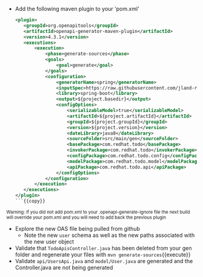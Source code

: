 
   - Add the following maven plugin to your 'pom.xml'
     ```xml
     <plugin>
        <groupId>org.openapitools</groupId>
        <artifactId>openapi-generator-maven-plugin</artifactId>
        <version>4.3.1</version>
        <executions>
            <execution>
                <phase>generate-sources</phase>
                <goals>
                    <goal>generate</goal>
                </goals>
                <configuration>
                    <generatorName>spring</generatorName>
                    <inputSpec>https://raw.githubusercontent.com/jland-redhat/rhc_openapi_todo/todo_enhanced/todo.yaml</inputSpec>
                    <library>spring-boot</library>
                    <output>${project.basedir}</output>
                    <configOptions>
                        <serializableModel>true</serializableModel>
                        <artifactId>${project.artifactId}</artifactId>
                        <groupId>${project.groupId}</groupId>
                        <version>${project.version}</version>
                        <dateLibrary>java8</dateLibrary>
                        <sourceFolder>src/main/gen</sourceFolder>
                        <basePackage>com.redhat.todo</basePackage>
                        <invokerPackage>com.redhat.todo</invokerPackage>
                        <configPackage>com.redhat.todo.config</configPackage>
                        <modelPackage>com.redhat.todo.model</modelPackage>
                        <apiPackage>com.redhat.todo.api</apiPackage>
                    </configOptions>
                </configuration>
            </execution>
        </executions>
     </plugin>
     ```{{copy}}
<sub>Warning: If you did not add pom.xml to your .openapi-generate-ignore file the next build will override your pom.xml and you will need to add back the previous plugin</sub>
     
- Explore the new OAS file being pulled from github
  - Note the new `user` schema as well as the new paths associated with the new user object
- Validate that `TodoApisController.java` has been deleted from your gen folder and regenerate your files with `mvn generate-sources`{{execute}}
- Validate `api/UsersApi.java` and `model/User.java` are generated and the Controller.java are not being generated
